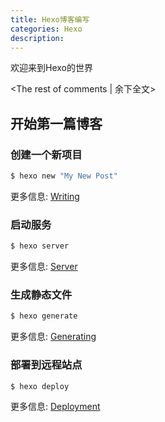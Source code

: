 ```yaml
---
title: Hexo博客编写
categories: Hexo
description:
---
```

欢迎来到Hexo的世界
<!-- more -->
<The rest of comments | 余下全文>

## 开始第一篇博客

### 创建一个新项目

``` bash
$ hexo new "My New Post"
```

更多信息: [Writing](https://hexo.io/docs/writing.html)

### 启动服务

``` bash
$ hexo server
```

更多信息: [Server](https://hexo.io/docs/server.html)

### 生成静态文件

``` bash
$ hexo generate
```

更多信息: [Generating](https://hexo.io/docs/generating.html)

### 部署到远程站点

``` bash
$ hexo deploy
```

更多信息: [Deployment](https://hexo.io/docs/deployment.html)
